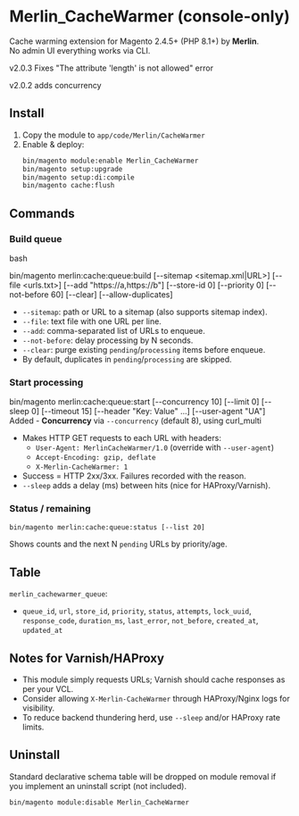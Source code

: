 # Merlin_CacheWarmer (console-only)

Cache warming extension for Magento 2.4.5+ (PHP 8.1+) by **Merlin**.  
No admin UI everything works via CLI.

v2.0.3 Fixes "The attribute 'length' is not allowed" error

v2.0.2 adds concurrency



## Install
1. Copy the module to `app/code/Merlin/CacheWarmer`
2. Enable & deploy:
   ```bash
   bin/magento module:enable Merlin_CacheWarmer
   bin/magento setup:upgrade
   bin/magento setup:di:compile
   bin/magento cache:flush
   ```

## Commands

### Build queue
bash

bin/magento merlin:cache:queue:build [--sitemap <sitemap.xml|URL>] [--file <urls.txt>] [--add "https://a,https://b"]       [--store-id 0] [--priority 0] [--not-before 60] [--clear] [--allow-duplicates]

- `--sitemap`: path or URL to a sitemap (also supports sitemap index).
- `--file`: text file with one URL per line.
- `--add`: comma-separated list of URLs to enqueue.
- `--not-before`: delay processing by N seconds.
- `--clear`: purge existing `pending`/`processing` items before enqueue.
- By default, duplicates in `pending`/`processing` are skipped.

### Start processing

bin/magento merlin:cache:queue:start [--concurrency 10] [--limit 0] [--sleep 0] [--timeout 15] [--header "Key: Value" ...] [--user-agent "UA"]
Added - **Concurrency** via `--concurrency` (default 8), using curl_multi

- Makes HTTP GET requests to each URL with headers:
  - `User-Agent: MerlinCacheWarmer/1.0` (override with `--user-agent`)
  - `Accept-Encoding: gzip, deflate`
  - `X-Merlin-CacheWarmer: 1`
- Success = HTTP 2xx/3xx. Failures recorded with the reason.
- `--sleep` adds a delay (ms) between hits (nice for HAProxy/Varnish).

### Status / remaining
```bash
bin/magento merlin:cache:queue:status [--list 20]
```
Shows counts and the next N `pending` URLs by priority/age.

## Table
`merlin_cachewarmer_queue`:
- `queue_id`, `url`, `store_id`, `priority`, `status`, `attempts`, `lock_uuid`,
  `response_code`, `duration_ms`, `last_error`, `not_before`, `created_at`, `updated_at`

## Notes for Varnish/HAProxy
- This module simply requests URLs; Varnish should cache responses as per your VCL.
- Consider allowing `X-Merlin-CacheWarmer` through HAProxy/Nginx logs for visibility.
- To reduce backend thundering herd, use `--sleep` and/or HAProxy rate limits.

## Uninstall
Standard declarative schema table will be dropped on module removal if you implement an uninstall script (not included).
```
bin/magento module:disable Merlin_CacheWarmer
```
